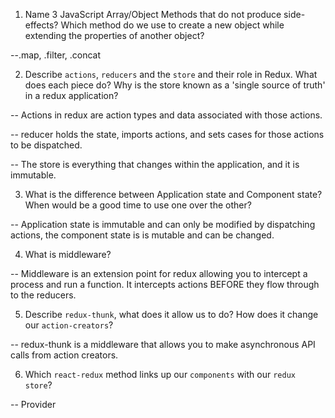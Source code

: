 1.  Name 3 JavaScript Array/Object Methods that do not produce side-effects? Which method do we use to create a new object while extending the properties of another object?

--.map, .filter, .concat

2.  Describe `actions`, `reducers` and the `store` and their role in Redux. What does each piece do? Why is the store known as a 'single source of truth' in a redux application?

-- Actions in redux are action types and data associated with those actions.

-- reducer holds the state, imports actions, and sets cases for those actions to be dispatched.

-- The store is everything that changes within the application, and it is immutable.

3.  What is the difference between Application state and Component state? When would be a good time to use one over the other?

-- Application state is immutable and can only be modified by dispatching actions, the component state is is mutable and can be changed.

4.  What is middleware?

-- Middleware is an extension point for redux allowing you to intercept a process and run a function. It intercepts actions BEFORE they flow through to the reducers.

5.  Describe `redux-thunk`, what does it allow us to do? How does it change our `action-creators`?

-- redux-thunk is a middleware that allows you to make asynchronous API calls from action creators.

6.  Which `react-redux` method links up our `components` with our `redux store`?

-- Provider
